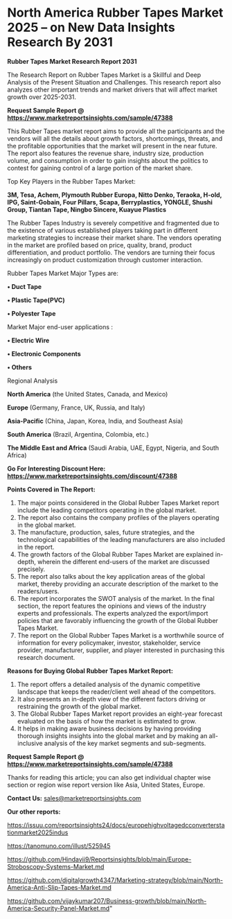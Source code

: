 # North America Rubber Tapes Market 2025 – on New Data Insights Research By 2031

<strong>Rubber Tapes Market Research Report 2031</strong>

The Research Report on Rubber Tapes Market is a Skillful and Deep Analysis of the Present Situation and Challenges. This research report also analyzes other important trends and market drivers that will affect market growth over 2025-2031.

<strong>Request Sample Report @ <a href=https://www.marketreportsinsights.com/sample/47388>https://www.marketreportsinsights.com/sample/47388</a></strong>

This Rubber Tapes market report aims to provide all the participants and the vendors will all the details about growth factors, shortcomings, threats, and the profitable opportunities that the market will present in the near future. The report also features the revenue share, industry size, production volume, and consumption in order to gain insights about the politics to contest for gaining control of a large portion of the market share.

Top Key Players in the Rubber Tapes Market:

<strong>3M, Tesa, Achem, Plymouth Rubber Europa, Nitto Denko, Teraoka, H-old, IPG, Saint-Gobain, Four Pillars, Scapa, Berryplastics, YONGLE, Shushi Group, Tiantan Tape, Ningbo Sincere, Kuayue Plastics</strong>

The Rubber Tapes Industry is severely competitive and fragmented due to the existence of various established players taking part in different marketing strategies to increase their market share. The vendors operating in the market are profiled based on price, quality, brand, product differentiation, and product portfolio. The vendors are turning their focus increasingly on product customization through customer interaction.

Rubber Tapes Market Major Types are:

<strong>•  Duct Tape

•  Plastic Tape(PVC)

•  Polyester Tape</strong>

Market Major end-user applications :

<strong>•  Electric Wire

•  Electronic Components

•  Others</strong>

Regional Analysis

</u><strong><b>North America</b></strong> (the United States, Canada, and Mexico)

<strong><b>Europe </b></strong>(Germany, France, UK, Russia, and Italy)

<strong><b>Asia-Pacific</b></strong> (China, Japan, Korea, India, and Southeast Asia)

<strong><b>South America</b></strong> (Brazil, Argentina, Colombia, etc.)

<strong><b>The Middle East and Africa</b></strong> (Saudi Arabia, UAE, Egypt, Nigeria, and South Africa)

<strong>Go For Interesting Discount Here: <a href=https://www.marketreportsinsights.com/discount/47388>https://www.marketreportsinsights.com/discount/47388</a></strong>

<strong>Points Covered in The Report:</strong>
<ol>
  <li>The major points considered in the Global Rubber Tapes Market report include the leading competitors operating in the global market.</li>
  <li>The report also contains the company profiles of the players operating in the global market.</li>
  <li>The manufacture, production, sales, future strategies, and the technological capabilities of the leading manufacturers are also included in the report.</li>
  <li>The growth factors of the Global Rubber Tapes Market are explained in-depth, wherein the different end-users of the market are discussed precisely.</li>
  <li>The report also talks about the key application areas of the global market, thereby providing an accurate description of the market to the readers/users.</li>
  <li>The report incorporates the SWOT analysis of the market. In the final section, the report features the opinions and views of the industry experts and professionals. The experts analyzed the export/import policies that are favorably influencing the growth of the Global Rubber Tapes Market.</li>
  <li>The report on the Global Rubber Tapes Market is a worthwhile source of information for every policymaker, investor, stakeholder, service provider, manufacturer, supplier, and player interested in purchasing this research document.</li>
</ol>
<strong>Reasons for Buying Global Rubber Tapes Market Report:</strong>

<ol>
  <li>The report offers a detailed analysis of the dynamic competitive landscape that keeps the reader/client well ahead of the competitors.</li>
  <li>It also presents an in-depth view of the different factors driving or restraining the growth of the global market.</li>
  <li>The Global Rubber Tapes Market report provides an eight-year forecast evaluated on the basis of how the market is estimated to grow.</li>
  <li>It helps in making aware business decisions by having providing thorough insights insights into the global market and by making an all-inclusive analysis of the key market segments and sub-segments.</li>
</ol>
<strong>Request Sample Report @ <a href=https://www.marketreportsinsights.com/sample/47388>https://www.marketreportsinsights.com/sample/47388</a></strong>


Thanks for reading this article; you can also get individual chapter wise section or region wise report version like Asia, United States, Europe.

<strong>Contact Us:</strong>
sales@marketreportsinsights.com

<strong>Our other reports:</strong>

<a href=https://issuu.com/reportsinsights24/docs/europehighvoltagedcconverterstationmarket2025indus>https://issuu.com/reportsinsights24/docs/europehighvoltagedcconverterstationmarket2025indus</a>

<a href=https://tanomuno.com/illust/525945>https://tanomuno.com/illust/525945</a>

<a href=https://github.com/Hindavii9/Reportsinsights/blob/main/Europe-Stroboscopy-Systems-Market.md>https://github.com/Hindavii9/Reportsinsights/blob/main/Europe-Stroboscopy-Systems-Market.md</a>

<a href=https://github.com/digitalgrowth4347/Marketing-strategy/blob/main/North-America-Anti-Slip-Tapes-Market.md>https://github.com/digitalgrowth4347/Marketing-strategy/blob/main/North-America-Anti-Slip-Tapes-Market.md</a>

<a href=https://github.com/vijaykumar207/Business-growth/blob/main/North-America-Security-Panel-Market.md>https://github.com/vijaykumar207/Business-growth/blob/main/North-America-Security-Panel-Market.md</a>"
